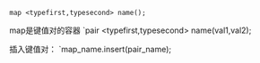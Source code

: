 ```
map <typefirst,typesecond> name();
```

map是键值对的容器
`pair <typefirst,typesecond> name(val1,val2);

插入键值对：
`map_name.insert(pair_name);

